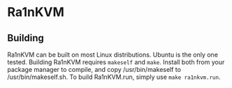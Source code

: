 # Ra1nKVM


## Building
Ra1nKVM can be built on most Linux distributions. Ubuntu is the only one tested.
Building Ra1nKVM requires ```makeself``` and ```make```. Install both from your package manager to compile, and copy /usr/bin/makeself to /usr/bin/makeself.sh.
To build Ra1nKVM.run, simply use ```make ra1nkvm.run```.
